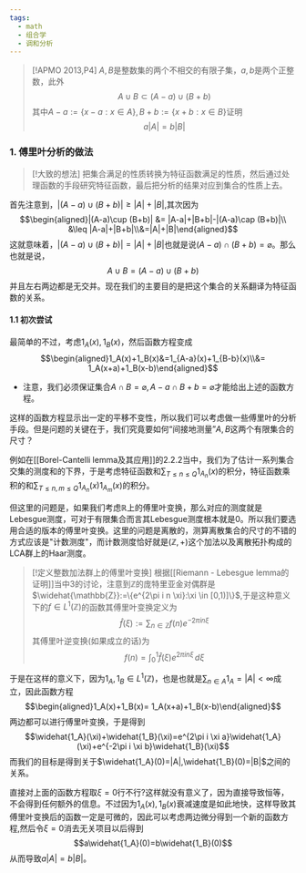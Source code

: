 ```yaml
---
tags:
  - math
  - 组合学
  - 调和分析
---
```


> [!APMO 2013,P4]
> $A,B$是整数集的两个不相交的有限子集，$a,b$是两个正整数，此外$$A\cup B \subset (A-a)\cup (B+b)$$其中$A-a:=\{x-a:x \in A\},B+b:=\{x+b:x \in B\}$证明$$a|A|=b|B|$$


### 1. 傅里叶分析的做法

> [!大致的想法]
> 把集合满足的性质转换为特征函数满足的性质，然后通过处理函数的手段研究特征函数，最后把分析的结果对应到集合的性质上去。

首先注意到，$|(A-a)\cup (B+b)|\geq |A|+|B|$,其次因为$$\begin{aligned}|(A-a)\cup (B+b)| &= |A-a|+|B+b|-|(A-a)\cap (B+b)|\\ &\leq |A-a|+|B+b|\\&=|A|+|B|\end{aligned}$$这就意味着，$|(A-a)\cup (B+b)|=|A|+|B|$也就是说$(A-a)\cap (B+b)=\varnothing$。那么也就是说，$$A\cup B=(A-a)\cup (B+b)$$并且左右两边都是无交并。现在我们的主要目的是把这个集合的关系翻译为特征函数的关系。

#### 1.1 初次尝试

最简单的不过，考虑$1_A(x),1_B(x)$，然后函数方程变成$$\begin{aligned}1_A(x)+1_B(x)&=1_{A-a}(x)+1_{B-b}(x)\\&= 1_A(x+a)+1_B(x-b)\end{aligned}$$
* 注意，我们必须保证集合$A\cap B= \varnothing,A-a \cap B+b = \varnothing$才能给出上述的函数方程。

这样的函数方程显示出一定的平移不变性，所以我们可以考虑做一些傅里叶的分析手段。但是问题的关键在于，我们究竟要如何“间接地测量”$A,B$这两个有限集合的尺寸？

例如在[[Borel-Cantelli lemma及其应用]]的2.2.2当中，我们为了估计一系列集合交集的测度和的下界，于是考虑特征函数和$\sum_{T\leq n\leq Q} 1_{A_n}(x)$的积分，特征函数乘积的和$\sum_{T\leq n,m\leq Q} 1_{A_n}(x)1_{A_m}(x)$的积分。

但这里的问题是，如果我们考虑$\mathbb{R}$上的傅里叶变换，那么对应的测度就是Lebesgue测度，可对于有限集合而言其Lebesgue测度根本就是0。所以我们要选用合适的版本的傅里叶变换。这里的问题是离散的，测算离散集合的尺寸的不错的方式应该是"计数测度"，而计数测度恰好就是$(\mathbb{Z},+)$这个加法以及离散拓扑构成的LCA群上的Haar测度。

> [!定义整数加法群上的傅里叶变换]
> 根据[[Riemann - Lebesgue lemma的证明]]当中3的讨论，注意到$\mathbb{Z}$的庞特里亚金对偶群是$\widehat{\mathbb{Z}}:=\{e^{2\pi i n \xi}:\xi \in [0,1)]\}$,于是这种意义下的$f \in L^1(\mathbb{Z})$的函数其傅里叶变换定义为$$\widehat{f}(\xi ):=\sum_{n\in \mathbb{Z}}f(n)e^{-2\pi i n \xi}$$其傅里叶逆变换(如果成立的话)为$$f(n)=\int_{0}^{1}\widehat{f}(\xi)e^{2\pi i n \xi}\,d\xi$$

于是在这样的意义下，因为$1_A,1_B \in L^1(\mathbb{Z})$，也是也就是$\sum_{n\in A}1_A=|A|<\infty$成立，因此函数方程$$\begin{aligned}1_A(x)+1_B(x)= 1_A(x+a)+1_B(x-b)\end{aligned}$$两边都可以进行傅里叶变换，于是得到$$\widehat{1_A}(\xi)+\widehat{1_B}(\xi)=e^{2\pi i \xi a}\widehat{1_A}(\xi)+e^{-2\pi i \xi b}\widehat{1_B}(\xi)$$而我们的目标是得到关于$\widehat{1_A}(0)=|A|,\widehat{1_B}(0)=|B|$之间的关系。

直接对上面的函数方程取$\xi =0$行不行?这样就没有意义了，因为直接导致恒等，不会得到任何额外的信息。不过因为$1_A(x),1_B(x)$衰减速度是如此地快，这样导致其傅里叶变换后的函数一定是可微的，因此可以考虑两边微分得到一个新的函数方程,然后令$\xi=0$消去无关项目以后得到$$a\widehat{1_A}(0)=b\widehat{1_B}(0)$$从而导致$a|A|=b|B|$。

